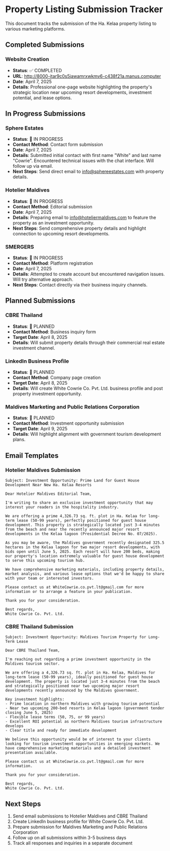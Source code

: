 # Property Listing Submission Tracker

This document tracks the submission of the Ha. Kelaa property listing to various marketing platforms.

## Completed Submissions

### Website Creation
- **Status**: ✅ COMPLETED
- **URL**: http://8000-itar9c0s5jawamrxwkmv6-c438f21a.manus.computer
- **Date**: April 7, 2025
- **Details**: Professional one-page website highlighting the property's strategic location near upcoming resort developments, investment potential, and lease options.

## In Progress Submissions

### Sphere Estates
- **Status**: 🔄 IN PROGRESS
- **Contact Method**: Contact form submission
- **Date**: April 7, 2025
- **Details**: Submitted initial contact with first name "White" and last name "Cowrie". Encountered technical issues with the chat interface. Will follow up via email.
- **Next Steps**: Send direct email to info@sphereestates.com with property details.

### Hotelier Maldives
- **Status**: 🔄 IN PROGRESS
- **Contact Method**: Editorial submission
- **Date**: April 7, 2025
- **Details**: Preparing email to info@hoteliermaldives.com to feature the property as an investment opportunity.
- **Next Steps**: Send comprehensive property details and highlight connection to upcoming resort developments.

### SMERGERS
- **Status**: 🔄 IN PROGRESS
- **Contact Method**: Platform registration
- **Date**: April 7, 2025
- **Details**: Attempted to create account but encountered navigation issues. Will try alternative approach.
- **Next Steps**: Contact directly via their business inquiry channels.

## Planned Submissions

### CBRE Thailand
- **Status**: 📅 PLANNED
- **Contact Method**: Business inquiry form
- **Target Date**: April 8, 2025
- **Details**: Will submit property details through their commercial real estate investment channel.

### LinkedIn Business Profile
- **Status**: 📅 PLANNED
- **Contact Method**: Company page creation
- **Target Date**: April 8, 2025
- **Details**: Will create White Cowrie Co. Pvt. Ltd. business profile and post property investment opportunity.

### Maldives Marketing and Public Relations Corporation
- **Status**: 📅 PLANNED
- **Contact Method**: Investment opportunity submission
- **Target Date**: April 9, 2025
- **Details**: Will highlight alignment with government tourism development plans.

## Email Templates

### Hotelier Maldives Submission
```
Subject: Investment Opportunity: Prime Land for Guest House Development Near New Ha. Kelaa Resorts

Dear Hotelier Maldives Editorial Team,

I'm writing to share an exclusive investment opportunity that may interest your readers in the hospitality industry.

We are offering a prime 4,326.73 sq. ft. plot in Ha. Kelaa for long-term lease (50-99 years), perfectly positioned for guest house development. This property is strategically located just 3-4 minutes from the beach and near the recently announced major resort developments in the Kelaa lagoon (Presidential Decree No. 07/2025).

As you may be aware, the Maldives government recently designated 325.5 hectares in the Kelaa lagoon for two major resort developments, with bids open until June 5, 2025. Each resort will have 200 beds, making our property's location extremely valuable for guest house development to serve this upcoming tourism hub.

We have comprehensive marketing materials, including property details, market analysis, and various lease options that we'd be happy to share with your team or interested investors.

Please contact us at WhiteCowrie.co.pvt.lt@gmail.com for more information or to arrange a feature in your publication.

Thank you for your consideration.

Best regards,
White Cowrie Co. Pvt. Ltd.
```

### CBRE Thailand Submission
```
Subject: Investment Opportunity: Maldives Tourism Property for Long-Term Lease

Dear CBRE Thailand Team,

I'm reaching out regarding a prime investment opportunity in the Maldives tourism sector.

We are offering a 4,326.73 sq. ft. plot in Ha. Kelaa, Maldives for long-term lease (50-99 years), ideally positioned for guest house development. The property is located just 3-4 minutes from the beach and strategically positioned near two upcoming major resort developments recently announced by the Maldives government.

Key investment highlights:
- Prime location in northern Maldives with growing tourism potential
- Near two upcoming 200-bed resorts in Kelaa lagoon (government tender closing June 5, 2025)
- Flexible lease terms (50, 75, or 99 years)
- Excellent ROI potential as northern Maldives tourism infrastructure develops
- Clear title and ready for immediate development

We believe this opportunity would be of interest to your clients looking for tourism investment opportunities in emerging markets. We have comprehensive marketing materials and a detailed investment presentation available.

Please contact us at WhiteCowrie.co.pvt.lt@gmail.com for more information.

Thank you for your consideration.

Best regards,
White Cowrie Co. Pvt. Ltd.
```

## Next Steps

1. Send email submissions to Hotelier Maldives and CBRE Thailand
2. Create LinkedIn business profile for White Cowrie Co. Pvt. Ltd.
3. Prepare submission for Maldives Marketing and Public Relations Corporation
4. Follow up on all submissions within 3-5 business days
5. Track all responses and inquiries in a separate document
